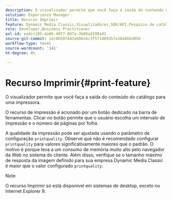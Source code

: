 ```yaml
---
description: O visualizador permite que você faça a saída do conteúdo do catálogo para uma impressora.
solution: Experience Manager
title: Recurso Imprimir
feature: Dynamic Media Classic,Visualizadores,SDK/API,Pesquisa de catálogo eletrônico
role: Developer,Business Practitioner
exl-id: eadcc105-4a86-40f7-867a-3b09a5599a41
source-git-commit: 1ec8b59f442eb96c6c3f5f1405d57a38a86bd056
workflow-type: tm+mt
source-wordcount: '141'
ht-degree: 0%

---
```


# Recurso Imprimir{#print-feature}

O visualizador permite que você faça a saída do conteúdo do catálogo para uma impressora.

O recurso de impressão é acionado por um botão dedicado na barra de ferramentas. Clicar no botão permite que o usuário escolha um intervalo de impressão e o número de páginas por folha.

A qualidade da impressão pode ser ajustada usando o parâmetro de configuração `printquality`. Observe que não é recomendado configurar `printquality` para valores significativamente maiores que o padrão. O motivo é porque leva a um consumo de memória muito alto pelo navegador da Web no sistema do cliente. Além disso, verifique se o tamanho máximo de resposta da imagem definido para sua empresa Dynamic Media Classic é maior que o valor configurado `printquality`.

>[!NOTE]
>
>O recurso Imprimir só está disponível em sistemas de desktop, exceto no Internet Explorer 9.
